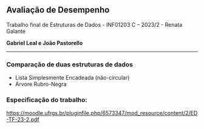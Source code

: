 ## Avaliação de Desempenho
Trabalho final de Estruturas de Dados - INF01203 C – 2023/2 - Renata Galante

**Gabriel Leal e João Pastorello**

___
### Comparação de duas estruturas de dados
* Lista Simplesmente Encadeada (não-circular)
* Árvore Rubro-Negra

### Especificação do trabalho:
https://moodle.ufrgs.br/pluginfile.php/6573347/mod_resource/content/2/ED-TF-23-2.pdf
